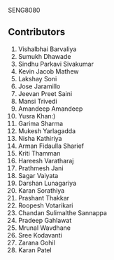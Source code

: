 SENG8080

## Contributors
1. Vishalbhai Barvaliya
2. Sumukh Dhawade
3. Sindhu Parkavi Sivakumar
4. Kevin Jacob Mathew
5. Lakshay Soni
6. Jose Jaramillo
7. Jeevan Preet Saini
8. Mansi Trivedi
9. Amandeep Amandeep
10. Yusra Khan:)
11. Garima Sharma
12. Mukesh Yarlagadda
13. Nisha Kathiriya
14. Arman Fidaulla Sharief
15. Kriti Thamman
16. Hareesh Varatharaj
17. Prathmesh Jani
18. Sagar Vaiyata
19. Darshan Lunagariya
20. Karan Sorathiya
21. Prashant Thakkar
22. Roopesh Votarikari
23. Chandan Sulimalthe Sannappa
24. Pradeep Gahlawat
25. Mrunal Wavdhane
26. Sree Kodavanti
27. Zarana Gohil
28. Karan Patel